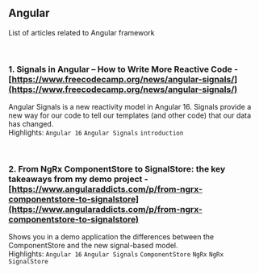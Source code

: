 ﻿## Angular

List of articles related to Angular framework

<br/>

### **1. Signals in Angular – How to Write More Reactive Code** - [https://www.freecodecamp.org/news/angular-signals/](https://www.freecodecamp.org/news/angular-signals/)
Angular Signals is a new reactivity model in Angular 16. Signals provide a new way for our code to tell our templates (and other code) that our data has changed. \
Highlights: `Angular 16`  `Angular Signals` `introduction`

<br/>

### **2. From NgRx ComponentStore to SignalStore: the key takeaways from my demo project** - [https://www.angularaddicts.com/p/from-ngrx-componentstore-to-signalstore](https://www.angularaddicts.com/p/from-ngrx-componentstore-to-signalstore)
Shows you in a demo application the differences between the ComponentStore and the new signal-based model. \
Highlights: `Angular 16` `Angular Signals` `ComponentStore` `NgRx` `NgRx SignalStore`